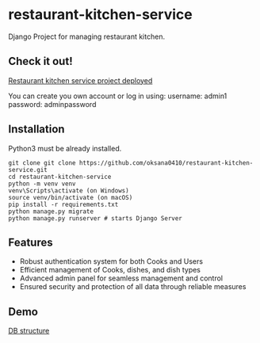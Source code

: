 # restaurant-kitchen-service

Django Project for managing restaurant kitchen. 

## Check it out!

[Restaurant kitchen service project deployed](https://restaurant-kitchen-service-e207.onrender.com)

You can create you own account or log in using:
    username: admin1
    password: adminpassword


## Installation

Python3 must be already installed.

```shell
git clone git clone https://github.com/oksana0410/restaurant-kitchen-service.git
cd restaurant-kitchen-service
python -m venv venv
venv\Scripts\activate (on Windows)
source venv/bin/activate (on macOS)
pip install -r requirements.txt
python manage.py migrate
python manage.py runserver # starts Django Server
```
## Features

* Robust authentication system for both Cooks and Users
* Efficient management of Cooks, dishes, and dish types
* Advanced admin panel for seamless management and control
* Ensured security and protection of all data through reliable measures

## Demo

[DB structure](static/images/Kitchen_Service_data_structure.png)
